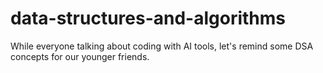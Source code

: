 # data-structures-and-algorithms
While everyone talking about coding with AI tools, let's remind some DSA concepts for our younger friends. 
